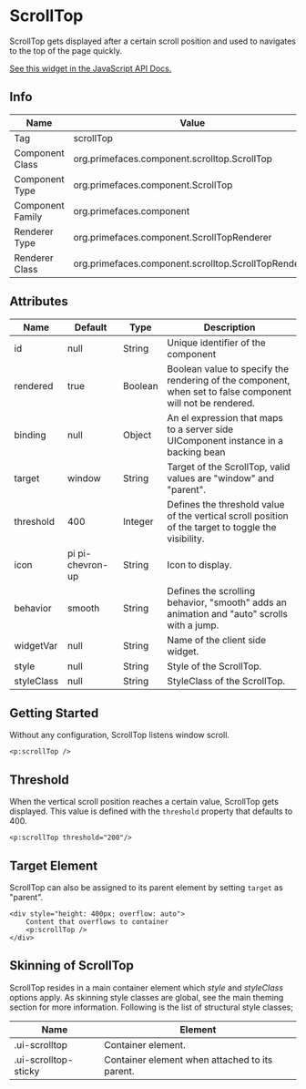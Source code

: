 # ScrollTop

ScrollTop gets displayed after a certain scroll position and used to navigates to the top of the page quickly.

[See this widget in the JavaScript API Docs.](../jsdocs/classes/src_PrimeFaces.PrimeFaces.widget.ScrollTop.html)

## Info

| Name | Value |
| --- | --- |
| Tag | scrollTop
| Component Class | org.primefaces.component.scrolltop.ScrollTop
| Component Type | org.primefaces.component.ScrollTop
| Component Family | org.primefaces.component
| Renderer Type | org.primefaces.component.ScrollTopRenderer
| Renderer Class | org.primefaces.component.scrolltop.ScrollTopRenderer

## Attributes

| Name | Default | Type | Description | 
| --- | --- | --- | --- |
| id | null | String | Unique identifier of the component
| rendered | true | Boolean | Boolean value to specify the rendering of the component, when set to false component will not be rendered.
| binding | null | Object | An el expression that maps to a server side UIComponent instance in a backing bean
| target | window | String | Target of the ScrollTop, valid values are "window" and "parent".
| threshold | 400 | Integer | Defines the threshold value of the vertical scroll position of the target to toggle the visibility.
| icon | pi pi-chevron-up | String | Icon to display.
| behavior | smooth | String | Defines the scrolling behavior, "smooth" adds an animation and "auto" scrolls with a jump.
| widgetVar | null | String | Name of the client side widget.
| style | null | String | Style of the ScrollTop.
| styleClass | null | String | StyleClass of the ScrollTop.

## Getting Started
Without any configuration, ScrollTop listens window scroll.

```xhtml
<p:scrollTop />
```

## Threshold
When the vertical scroll position reaches a certain value, ScrollTop gets displayed. This value is defined with the 
```threshold``` property that defaults to 400.

```xhtml
<p:scrollTop threshold="200"/>
```

## Target Element
ScrollTop can also be assigned to its parent element by setting ```target``` as "parent".

```xhtml
<div style="height: 400px; overflow: auto">
    Content that overflows to container
    <p:scrollTop />
</div>
```

## Skinning of ScrollTop
ScrollTop resides in a main container element which _style_ and _styleClass_ options apply. As skinning
style classes are global, see the main theming section for more information. Following is the list of
structural style classes;

| Name | Element |
| --- | --- |
|.ui-scrolltop | Container element.
|.ui-scrolltop-sticky | Container element when attached to its parent.
